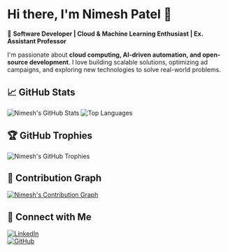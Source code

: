 # Hi there, I'm Nimesh Patel 👋  

🚀 **Software Developer | Cloud & Machine Learning Enthusiast | Ex. Assistant Professor**  

I'm passionate about **cloud computing, AI-driven automation, and open-source development**. I love building scalable solutions, optimizing ad campaigns, and exploring new technologies to solve real-world problems.  


## 📈 GitHub Stats
![Nimesh's GitHub Stats](https://github-readme-stats.vercel.app/api?username=nimesh217&show_icons=true&theme=radical)
![Top Languages](https://github-readme-stats.vercel.app/api/top-langs/?username=nimesh217&layout=compact&theme=radical)  
## 🏆 GitHub Trophies
![Nimesh's GitHub Trophies](https://github-profile-trophy.vercel.app/?username=nimesh217&theme=radical)

## 🔗 Contribution Graph
[![Nimesh's Contribution Graph](https://github-readme-activity-graph.vercel.app/graph?username=nimesh217&theme=radical)](https://github.com/nimesh217)

## 🔗 Connect with Me  
[![LinkedIn](https://img.shields.io/badge/LinkedIn-0A66C2?style=flat&logo=linkedin&logoColor=white)](https://www.linkedin.com/in/nimesh)  
[![GitHub](https://img.shields.io/badge/GitHub-181717?style=flat&logo=github&logoColor=white)](https://github.com/nimesh217)  

